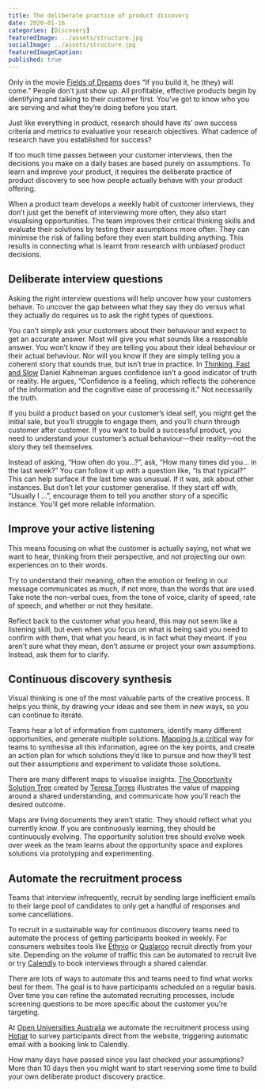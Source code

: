 ```yaml
---
title: The deliberate practice of product discovery
date: 2020-01-16
categories: [Discovery]
featuredImage: ../assets/structure.jpg
socialImage: ../assets/structure.jpg
featuredImageCaption: 
published: true
---
```


Only in the movie [Fields of Dreams](https://m.imdb.com/title/tt0097351/) does “If you build it, he (they) will come.” People don’t just show up. All profitable, effective products begin by identifying and talking to their customer first. You’ve got to know who you are serving and what they’re doing before you start.

Just like everything in product, research should have its’ own success criteria and metrics to evaluative your research objectives. What cadence of research have you established for success? 

If too much time passes between your customer interviews, then the decisions you make on a daily bases are based purely on assumptions. To learn and improve your product, it requires the deliberate practice of product discovery to see how people actually behave with your product offering.

When a product team develops a weekly habit of customer interviews, they don’t just get the benefit of interviewing more often, they also start visualising opportunities. The team improves their critical thinking skills and evaluate their solutions by testing their assumptions more often. They can minimise the risk of failing before they even start building anything. This results in connecting what is learnt from research with unbiased product decisions.

## Deliberate interview questions

Asking the right interview questions will help uncover how your customers behave. To uncover the gap between what they say they do versus what they actually do requires us to ask the right types of questions. 

You can’t simply ask your customers about their behaviour and expect to get an accurate answer. Most will give you what sounds like a reasonable answer. You won’t know if they are telling you about their ideal behaviour or their actual behaviour. Nor will you know if they are simply telling you a coherent story that sounds true, but isn’t true in practice. In [Thinking, Fast and Slow](https://m.imdb.com/title/tt0097351/) Daniel Kahneman argues confidence isn’t a good indicator of truth or reality. He argues, “Confidence is a feeling, which reflects the coherence of the information and the cognitive ease of processing it.” Not necessarily the truth.

If you build a product based on your customer’s ideal self, you might get the initial sale, but you’ll struggle to engage them, and you’ll churn through customer after customer. If you want to build a successful product, you need to understand your customer’s actual behaviour—their reality—not the story they tell themselves.

Instead of asking, “How often do you…?”, ask, “How many times did you… in the last week?” You can follow it up with a question like, “Is that typical?” This can help surface if the last time was unusual. If it was, ask about other instances. But don’t let your customer generalise. If they start off with, “Usually I …”, encourage them to tell you another story of a specific instance. You’ll get more reliable information.

## Improve your active listening

This means focusing on what the customer is actually saying, not what we want to hear, thinking from their perspective, and not projecting our own experiences on to their words.

Try to understand their meaning, often the emotion or feeling in our message communicates as much, if not more, than the words that are used. Take note the non-verbal cues, from the tone of voice, clarity of speed, rate of speech, and whether or not they hesitate.

Reflect back to the customer what you heard, this may not seem like a listening skill, but even when you focus on what is being said you need to confirm with them, that what you heard, is in fact what they meant. If you aren’t sure what they mean, don’t assume or project your own assumptions. Instead, ask them for to clarify. 

## Continuous discovery synthesis
Visual thinking is one of the most valuable parts of the creative process. It helps you think, by drawing your ideas and see them in new ways, so you can continue to iterate.

Teams hear a lot of information from customers, identify many different opportunities, and generate multiple solutions. [Mapping is a critical](https://www.ted.com/talks/tom_wujec_got_a_wicked_problem_first_tell_me_how_you_make_toast) way for teams to synthesise all this information, agree on the key points, and create an action plan for which solutions they’d like to pursue and how they’ll test out their assumptions and experiment to validate those solutions.

There are many different maps to visualise insights. [The Opportunity Solution Tree](https://www.producttalk.org/) created by [Teresa Torres](https://www.producttalk.org/about/) illustrates the value of mapping around a shared understanding, and communicate how you’ll reach the desired outcome.

Maps are living documents they aren’t static. They should reflect what you currently know. If you are continuously learning, they should be continuously evolving. The opportunity solution tree should evolve week over week as the team learns about the opportunity space and explores solutions via prototyping and experimenting.

## Automate the recruitment process
Teams that interview infrequently, recruit by sending large inefficient emails to their large pool of candidates to only get a handful of responses and some cancellations.

To recruit in a sustainable way for continuous discovery teams need to automate the process of getting participants booked in weekly. For consumers websites tools like [Ethnio](https://ethn.io/) or [Qualaroo](https://qualaroo.com/) recruit directly from your site. Depending on the volume of traffic this can be automated to recruit live or try [Calendly](http://calendly.com/) to book interviews through a shared calendar. 

There are lots of ways to automate this and teams need to find what works best for them. The goal is to have participants scheduled on a regular basis. Over time you can refine the automated recruiting processes, include screening questions to be more specific about the customer you’re targeting. 

At [Open Universities Australia](https://www.open.edu.au) we automate the recruitment process using [Hotjar](https://www.hotjar.com/) to survey participants direct from the website, triggering automatic email with a booking link to Calendly.

How many days have passed since you last checked your assumptions? More than 10 days then you might want to start reserving some time to build your own deliberate product discovery practice.
